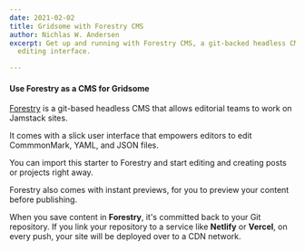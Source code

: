 ```yaml
---
date: 2021-02-02
title: Gridsome with Forestry CMS
author: Nichlas W. Andersen
excerpt: Get up and running with Forestry CMS, a git-backed headless CMS with a slick
  editing interface.

---
```

#### Use Forestry as a CMS for Gridsome

[Forestry](https://forestry.io) is a git-based headless CMS that allows editorial teams to work on Jamstack sites.

It comes with a slick user interface that empowers editors to edit CommmonMark, YAML, and JSON files.

You can import this starter to Forestry and start editing and creating posts or projects right away.

Forestry also comes with instant previews, for you to preview your content before publishing.

When you save content in **Forestry**, it's committed back to your Git repository. If you link your repository to a service like **Netlify** or **Vercel**, on every push, your site will be deployed over to a CDN network.